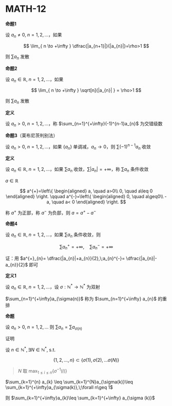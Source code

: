# MATH-12

**命题1**

设 $a_{n}\neq 0,\; n=1,2,\dots$，如果

$$
\lim_{ n \to +\infty }  \dfrac{|a_{n+1}|}{|a_{n}|}=\rho>1
$$

则 $\sum a_{n}$ 发散

**命题2**

设 $a_{n}\in \mathbb{R},\;n=1,2,\dots$，如果

$$
\lim_{ n \to +\infty } \sqrt[n]{|a_{n}|  } = \rho>1
$$

则 $\sum a_{n}$ 发散

**定义**

设 $a_{n}>0,\;n=1,2,\dots$，称 $\sum_{n=1}^{+\infty}(-1)^{n-1}a_{n}$ 为交错级数

**命题3**（莱布尼茨判别法）

设 $a_{n}>0,\;n=1,2,\dots$，如果 $\{ a_{n} \}$ 单调减，$a_{n}\to 0$，则 $\sum(-1)^{n-1}a_{n}$ 收敛

**定义**

设 $a_{n}\in \mathbb{R},\; n=1,2,\dots$，如果 $\sum a_{n}$ 收敛，$\sum|a_{n}|=+\infty$，称 $\sum a_{n}$ 条件收敛

$a\in \mathbb{R}$

$$
a^{+}=\left\{
\begin{aligned}
a, \quad a>0\\
0, \quad a\leq 0
\end{aligned}
\right.
\qquad
a^{-}=\left\{
\begin{aligned}
0, \quad a\geq0\\
-a, \quad a< 0
\end{aligned}
\right.
$$

称 $a^{+}$ 为正部，称 $a^{-}$ 为负部，则 $a=a^{+}-a^{-}$

**命题4**

设 $a_{n}\in \mathbb{R},\;n=1,2,\dots$，如果 $\sum a_{n}$ 条件收敛，则

$$
\sum a_{n}^{+}=+\infty, \quad \sum a_{n}^{-}=+\infty
$$

证：用 $a^{+}_{n}= \dfrac{|a_{n}|+a_{n}}{2},\;a_{n}^{-}= \dfrac{|a_{n}|-a_{n}}{2}$ 即可

**定义1**

设 $a_{n}\in \mathbb{R},\;n=1,2,\dots$，设 $\sigma:\mathbb{N}^{*}\to \mathbb{N}^{*}$ 为双射

$\sum_{n=1}^{+\infty}a_{\sigma(n)}$ 称为 $\sum_{n=1}^{+\infty} a_{n}$ 的重排

**命题**

设 $a_{n}>0, \; n=1,2,\dots$ 则 $\sum a_{n}=\sum a_{\sigma(n)}$

证明

设 $n\in \mathbb{N}^{*},\exists N\in \mathbb{N}^{*},\;\text{s.t. }$

$$
\{1,2,\dots,n\}\subset\{ \sigma(1),\sigma(2),\dots \sigma(N) \}
$$

> $N$ 取 $\max_{1\leq i\leq n}\{ \sigma ^{-1} (i)\}$

$\sum_{k=1}^{n} a_{k} \leq \sum_{k=1}^{N}a_{\sigma(k)}\leq \sum_{k=1}^{+\infty}a_{\sigma(k)},\;\forall n\geq 1$

则 $\sum_{k=1}^{+\infty}a_{k}\leq \sum_{k=1}^{+\infty} a_{\sigma (k)}$

